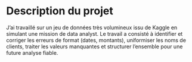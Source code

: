 # Description du projet
J’ai travaillé sur un jeu de données très volumineux issu de Kaggle en simulant une mission de data analyst. Le travail a consisté à identifier et corriger les erreurs de format (dates, montants), uniformiser les noms de clients, traiter les valeurs manquantes et structurer l’ensemble pour une future analyse fiable.
